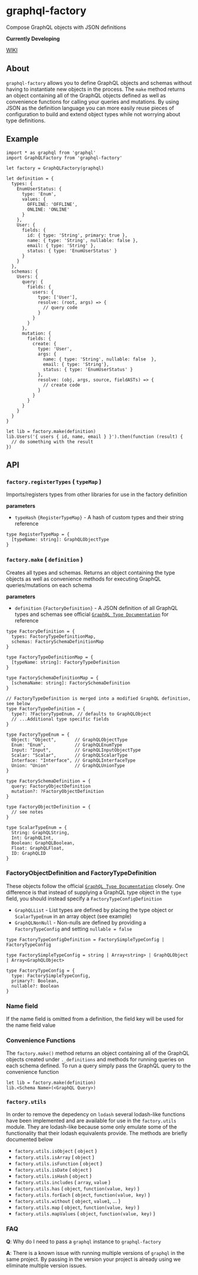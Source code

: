 # graphql-factory
Compose GraphQL objects with JSON definitions

**Currently Developing**

[WIKI](https://github.com/bhoriuchi/graphql-factory/wiki)

## About

`graphql-factory` allows you to define GraphQL objects and schemas without having to instantiate new objects in the process. The `make` method returns an object containing all of the GraphQL objects defined as well as convenience functions for calling your queries and mutations. By using JSON as the definition language you can more easily reuse pieces of configuration to build and extend object types while not worrying about type definitions.

## Example

```
import * as graphql from 'graphql'
import GraphQLFactory from 'graphql-factory'

let factory = GraphQLFactory(graphql)

let definition = {
  types: {
    EnumUserStatus: {
      type: 'Enum',
      values: {
        OFFLINE: 'OFFLINE',
        ONLINE: 'ONLINE'
      }
    },
    User: {
      fields: {
        id: { type: 'String', primary: true },
        name: { type: 'String', nullable: false },
        email: { type: 'String' },
        status: { type: 'EnumUserStatus' }
      }
    }
  },
  schemas: {
    Users: {
      query: {
        fields: {
          users: {
            type: ['User'],
            resolve: (root, args) => {
              // query code
            }
          }
        }
      },
      mutation: {
        fields: {
          create: {
            type: 'User',
            args: {
              name: { type: 'String', nullable: false  },
              email: { type: 'String'},
              status: { type: 'EnumUserStatus' }
            },
            resolve: (obj, args, source, fieldASTs) => {
              // create code
            }
          }
        }
      }
    }
  }
}

let lib = factory.make(definition)
lib.Users('{ users { id, name, email } }').then(function (result) {
  // do something with the result
})
```

## API

### `factory.registerTypes` ( `typeMap` )
Imports/registers types from other libraries for use in the factory definition

**parameters**
* `typeHash` `{RegisterTypeMap}` - A hash of custom types and their string reference
```
type RegisterTypeMap = {
  [typeName: string]: GraphQLObjectType
}
```

### `factory.make` ( `definition` )
Creates all types and schemas. Returns an object containing the type objects as well as convenience methods for executing GraphQL queries/mutations on each schema

**parameters**
* `definition` `{FactoryDefinition}` - A JSON definition of all GraphQL types and schemas see official [`GraphQL Type Documentation`](http://graphql.org/docs/api-reference-type-system/) for reference
```
type FactoryDefinition = {
  types: FactoryTypeDefinitionMap,
  schemas: FactorySchemaDefinitionMap
}

type FactoryTypeDefinitionMap = {
  [typeName: string]: FactoryTypeDefinition
}

type FactorySchemaDefinitionMap = {
  [schemaName: string]: FactorySchemaDefinition
}

// FactoryTypeDefinition is merged into a modified GraphQL definition, see below
type FactoryTypeDefinition = {
  type?: ?FactoryTypeEnum, // defaults to GraphQLObject
  // ...Additional type specific fields
}

type FactoryTypeEnum = {
  Object: "Object",       // GraphQLObjectType
  Enum: "Enum",           // GraphQLEnumType
  Input: "Input",         // GraphQLInputObjectType
  Scalar: "Scalar",       // GraphQLScalarType
  Interface: "Interface", // GraphQLInterfaceType
  Union: "Union"          // GraphQLUnionType
}

type FactorySchemaDefinition = {
  query: FactoryObjectDefinition
  mutation?: ?FactoryObjectDefinition
}

type FactoryObjectDefinition = {
  // see notes
}

type ScalarTypeEnum = {
  String: GraphQLString,
  Int: GraphQLInt,
  Boolean: GraphQLBoolean,
  Float: GraphQLFloat,
  ID: GraphQLID
}
```

### FactoryObjectDefinition and FactoryTypeDefinition
These objects follow the official [`GraphQL Type Documentation`](http://graphql.org/docs/api-reference-type-system/) closely. One difference is that instead of supplying a GraphQL type object in the `type` field, you should instead specify a `FactoryTypeConfigDefinition`

* `GraphQLList` - List types are defined by placing the type object or `ScalarTypeEnum` in an array object (see example)
* `GraphQLNonNull` - Non-nulls are defined by providing a `FactoryTypeConfig` and setting `nullable = false`

```
type FactoryTypeConfigDefinition = FactorySimpleTypeConfig | FactoryTypeConfig

type FactorySimpleTypeConfig = string | Array<string> | GraphQLObject | Array<GraphQLObject>

type FactoryTypeConfig = {
  type: FactorySimpleTypeConfig,
  primary?: Boolean,
  nullable?: Boolean
}
```

### Name field
If the name field is omitted from a definition, the field key will be used for the name field value


### Convenience Functions
The `factory.make()` method returns an object containing all of the GraphQL objects created under `._definitions` and methods for running queries on each schema defined. To run a query simply pass the GraphQL query to the convenience function
```
let lib = factory.make(definition)
lib.<Schema Name>(<GraphQL Query>)
```

### `factory.utils`
In order to remove the depedency on `lodash` several lodash-like functions have been implemented and are available for use in the `factory.utils` module. They are lodash-like because some only emulate some of the functionality that their lodash equivalents provide. The methods are briefly documented below

* `factory.utils.isObject` ( `object` )
* `factory.utils.isArray` ( `object` )
* `factory.utils.isFunction` ( `object` )
* `factory.utils.isDate` ( `object` )
* `factory.utils.isHash` ( `object` )
* `factory.utils.includes` ( `array`, `value` )
* `factory.utils.has` ( `object`, `function(value, key)` )
* `factory.utils.forEach` ( `object`, `function(value, key)` )
* `factory.utils.without` ( `object`, `value1`, ... )
* `factory.utils.map` ( `object`, `function(value, key)` )
* `factory.utils.mapValues` ( `object`, `function(value, key)` )

### FAQ
**Q**: Why do I need to pass a `graphql` instance to `graphql-factory`

**A**: There is a known issue with running multiple versions of `graphql` in the same project. By passing in the version your project is already using we eliminate multiple version issues.
